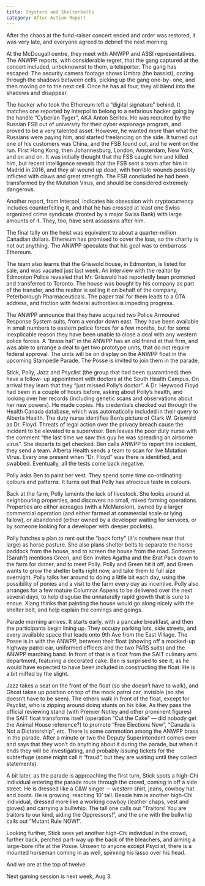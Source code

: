 ```yaml
---
title: Shysters and Shelterbelts
category: After Action Report
---
```

After the chaos at the fund-raiser concert ended and order was restored, it was very late, 
and everyone agreed to debrief the next morning.

At the McDougall centre, they meet with ANWPP and ASSI representatives. The ANWPP reports, 
with considerable regret, that the gang captured at the concert included, unbeknownst to 
them, a teleporter. <!--more-->The gang has escaped. The security camera footage shows 
Umbra (the bassist), oozing through the shadows between cells, picking up the gang one-by-
one, and then moving on to the next cell. Once he has all four, they all blend into the 
shadows and disappear.

The hacker who took the Ethereum left a “digital signature” behind. It matches one 
reported by Interpol to belong to a nefarious hacker going by the handle “Cyberian Tyger”, 
AKA Anton Seritov. He was recruited by the Russian FSB out of university for their cyber 
espionage program, and proved to be a very talented asset. However, he wanted more than 
what the Russians were paying him, and started freelancing on the side. It turned out one 
of his customers was China, and the FSB found out, and he went on the run. First Hong 
Kong, then Johannesburg, London, Amsterdam, New York, and on and on. It was initially 
thought that the FSB caught him and killed him, but recent intelligence reveals that the 
FSB sent a team after him in Madrid in 2016, and they all wound up dead, with horrible 
wounds possibly inflicted with claws and great strength. The FSB concluded he had been 
transformed by the Mutation Virus, and should be considered extremely dangerous.

Another report, from Interpol, indicates his obsession with cryptocurrency includes 
counterfeiting it, and that he has crossed at least one Swiss organized crime syndicate 
(fronted by a major Swiss Bank) with large amounts of it. They, too, have sent assassins 
after him.

The final tally on the heist was equivalent to about a quarter-million Canadian dollars. 
Ethereum has promised to cover the loss, so the charity is not out anything. The ANWPP 
speculate that his goal was to embarrass Ethereum.

The team also learns that the Griswold house, in Edmonton, is listed for sale, and was 
vacated just last week. An interview with the realtor by Edmonton Police revealed that 
Mr. Griswold had reportedly been promoted and transferred to Toronto. The house was bought 
by his company as part of the transfer, and the realtor is selling it on behalf of the 
company, Peterborough Pharmaceuticals. The paper trail for them leads to a GTA address, 
and friction with federal authorities is impeding progress.

The ANWPP announce that they have acquired two Police Armoured Response System suits, from 
a vendor down east. They have been available in small numbers to eastern police forces for 
a few months, but for some inexplicable reason they have been unable to close a deal with 
any western police forces. A “brass hat” in the ANWPP has an old friend at that firm, and 
was able to arrange a deal to get two prototype units, that do not require federal 
approval. The units will be on display on the ANWPP float in the upcoming Stampede Parade. 
The Posse is invited to join them in the parade.

Stick, Polly, Jazz and Psyclist (the group that had been quarantined) then have a follow-
up appointment with doctors at the South Health Campus. On arrival they learn that they 
“just missed Polly’s doctor”. A Dr. Heywood Floyd had been in a couple of hours before, 
asking about Polly’s health, and looking over her records (including genetic scans and 
observations about her new powers). He made copies. His credentials checked out through 
the Health Canada database, which was automatically included in their query to Alberta 
Health. The duty nurse identifies Ben’s picture of Clark W. Griswold as Dr. Floyd. Threats 
of legal action over the privacy breach cause the incident to be elevated to a supervisor. 
Ben leaves the poor duty nurse with the comment “the last time we saw this guy he was 
spreading an airborne virus”. She departs to get checked. Ben calls ANWPP to report the 
incident, they send a team. Alberta Health sends a team to scan for live Mutation Virus. 
Every one present when “Dr. Floyd” was there is identified, and swabbed. Eventually, all 
the tests come back negative.

Polly asks Ben to paint her vest. They spend some time co-ordinating colours and patterns. 
It turns out that Polly has atrocious taste in colours.

Back at the farm, Polly laments the lack of livestock. She looks around at neighbouring 
properties, and discovers no small, mixed farming operations. Properties are either 
acreages (with a McMansion), owned by a larger commercial operation (and either farmed at 
commercial scale or lying fallow), or abandoned (either owned by a developer waiting for 
services, or by someone looking for a developer with deeper pockets).

Polly hatches a plan to rent out the “back forty” (it's nowhere near that large) as horse 
pasture. She also plans shelter belts to separate the horse paddock from the house, and to 
screen the house from the road. Someone (Sarah?) mentions Green, and Ben invites Agatha 
and the Brat Pack down to the farm for dinner, and to meet Polly. Polly and Green hit it 
off, and Green wants to grow the shelter belts right now, and take them to full size 
overnight. Polly talks her around to doing a little bit each day, using the possibility of 
ponies and a visit to the farm every day as incentive. Polly also arranges for a few 
mature Columnar Aspens to be delivered over the next several days, to help disguise the 
unnaturally rapid growth that is sure to ensue. Xiang thinks that painting the house would 
go along nicely with the shelter belt, and help explain the comings and goings.

Parade morning arrives. It starts early, with a pancake breakfast, and then the 
participants begin lining up. They occupy parking lots, side streets, and every available 
space that leads onto 9th Ave from the East Village. The Posse is in with the ANWPP, 
between their float (showing off a mocked-up highway patrol car, uniformed officers and 
the two PARS suits) and the ANWPP marching band. In front of that is a float from the SAIT 
culinary arts department, featuring a decorated cake. Ben is surprised to see it, as he 
would have expected to have been included in constructing the float. He is a bit miffed by 
the slight.

Jazz takes a seat on the front of the float (so she doesn’t have to walk), and Ghost takes 
up position on top of the mock patrol car, invisible (so she doesn’t have to be seen). The 
others walk in front of the float, except for Psyclist, who is zipping around doing stunts 
on his bike. As they pass the official reviewing stand (with Premier Notley and other 
prominent figures) the SAIT float transforms itself (operation “Cut the Cake” — did 
nobody get the Animal House reference?) to promote “Free Elections Now”, “Canada is Not a 
Dictatorship”, etc. There is some commotion among the ANWPP brass in the parade. After a 
minute or two the Deputy Superintendent comes over and says that they won’t do anything 
about it during the parade, but when it ends they will be investigating, and probably 
issuing tickets for the subterfuge (some might call it “fraud”, but they are waiting until 
they collect statements).

A bit later, as the parade is approaching the first turn, Stick spots a high-Chi 
individual entering the parade route through the crowd, coming in off a side street. He 
is dressed like a C&W singer -- western shirt, jeans, cowboy hat and boots. He is growing, 
reaching 10’ tall. Beside him is another high-Chi individual, dressed more like a working 
cowboy (leather chaps, vest and gloves) and carrying a bullwhip. The tall one calls out 
“Traitors! You are traitors to our kind, aiding the Oppressors!”, and the one with the 
bullwhip calls out “Mutant Rule NOW!”.

Looking further, Stick sees yet another high-Chi individual in the crowd, further back, 
perched part-way up the back of the bleachers, and aiming a large-bore rifle at the Posse. 
Unseen to anyone except Psyclist, there is a mounted horseman coming in as well, spinning 
his lasso over his head.

And we are at the top of twelve.

Next gaming session is next week, Aug 3.
